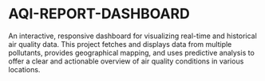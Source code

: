 # AQI-REPORT-DASHBOARD
An interactive, responsive dashboard for visualizing real-time and historical air quality data. This project fetches and displays data from multiple pollutants, provides geographical mapping, and uses predictive analysis to offer a clear and actionable overview of air quality conditions in various locations.
